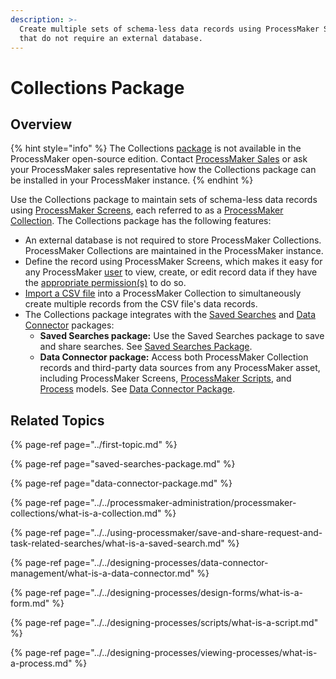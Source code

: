 ```yaml
---
description: >-
  Create multiple sets of schema-less data records using ProcessMaker Screens
  that do not require an external database.
---
```


# Collections Package

## Overview

{% hint style="info" %}
The Collections [package](../first-topic.md) is not available in the ProcessMaker open-source edition. Contact [ProcessMaker Sales](https://www.processmaker.com/contact/) or ask your ProcessMaker sales representative how the Collections package can be installed in your ProcessMaker instance.
{% endhint %}

Use the Collections package to maintain sets of schema-less data records using [ProcessMaker Screens](../../designing-processes/design-forms/what-is-a-form.md), each referred to as a [ProcessMaker Collection](../../processmaker-administration/processmaker-collections/what-is-a-collection.md). The Collections package has the following features:

* An external database is not required to store ProcessMaker Collections. ProcessMaker Collections are maintained in the ProcessMaker instance.
* Define the record using ProcessMaker Screens, which makes it easy for any ProcessMaker [user](../../processmaker-administration/add-users/what-is-a-user.md) to view, create, or edit record data if they have the [appropriate permission\(s\)](../../processmaker-administration/permission-descriptions-for-users-and-groups.md#collections) to do so.
* [Import a CSV file](../../processmaker-administration/processmaker-collections/manage-records-in-a-collection/create-multiple-collection-records-from-a-csv-file.md) into a ProcessMaker Collection to simultaneously create multiple records from the CSV file's data records.
* The Collections package integrates with the [Saved Searches](../../using-processmaker/save-and-share-request-and-task-related-searches/what-is-a-saved-search.md) and [Data Connector](../../designing-processes/data-connector-management/what-is-a-data-connector.md) packages:
  * **Saved Searches package:** Use the Saved Searches package to save and share searches. See [Saved Searches Package](saved-searches-package.md).
  * **Data Connector package:** Access both ProcessMaker Collection records and third-party data sources from any ProcessMaker asset, including ProcessMaker Screens, [ProcessMaker Scripts](../../designing-processes/scripts/what-is-a-script.md), and [Process](../../designing-processes/viewing-processes/what-is-a-process.md) models. See [Data Connector Package](data-connector-package.md).

## Related Topics

{% page-ref page="../first-topic.md" %}

{% page-ref page="saved-searches-package.md" %}

{% page-ref page="data-connector-package.md" %}

{% page-ref page="../../processmaker-administration/processmaker-collections/what-is-a-collection.md" %}

{% page-ref page="../../using-processmaker/save-and-share-request-and-task-related-searches/what-is-a-saved-search.md" %}

{% page-ref page="../../designing-processes/data-connector-management/what-is-a-data-connector.md" %}

{% page-ref page="../../designing-processes/design-forms/what-is-a-form.md" %}

{% page-ref page="../../designing-processes/scripts/what-is-a-script.md" %}

{% page-ref page="../../designing-processes/viewing-processes/what-is-a-process.md" %}


